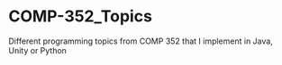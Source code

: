 # COMP-352_Topics
Different programming topics from COMP 352 that I implement in Java, Unity or Python
